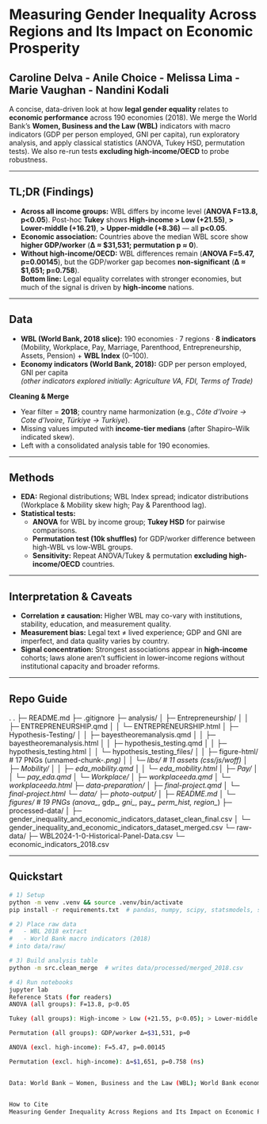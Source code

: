 # Measuring Gender Inequality Across Regions and Its Impact on Economic Prosperity

## Caroline Delva -  Anile Choice  - Melissa Lima - Marie Vaughan - Nandini Kodali 

A concise, data-driven look at how **legal gender equality** relates to **economic performance** across 190 economies (2018). We merge the World Bank’s **Women, Business and the Law (WBL)** indicators with macro indicators (GDP per person employed, GNI per capita), run exploratory analysis, and apply classical statistics (ANOVA, Tukey HSD, permutation tests). We also re-run tests **excluding high-income/OECD** to probe robustness.

---

## TL;DR (Findings)
- **Across all income groups:** WBL differs by income level (**ANOVA F=13.8, p<0.05**). Post-hoc **Tukey** shows **High-income > Low (+21.55)**, **> Lower-middle (+16.21)**, **> Upper-middle (+8.36)** — all **p<0.05**.  
- **Economic association:** Countries above the median WBL score show **higher GDP/worker** (**Δ ≈ \$31,531; permutation p ≈ 0**).  
- **Without high-income/OECD:** WBL differences remain (**ANOVA F=5.47, p=0.00145**), but the GDP/worker gap becomes **non-significant** (**Δ ≈ \$1,651; p=0.758**).  
**Bottom line:** Legal equality correlates with stronger economies, but much of the signal is driven by **high-income** nations.

---

## Data
- **WBL (World Bank, 2018 slice):** 190 economies · 7 regions · **8 indicators** (Mobility, Workplace, Pay, Marriage, Parenthood, Entrepreneurship, Assets, Pension) + **WBL Index** (0–100).  
- **Economy indicators (World Bank, 2018):** GDP per person employed, GNI per capita  
  *(other indicators explored initially: Agriculture VA, FDI, Terms of Trade)*

**Cleaning & Merge**
- Year filter = **2018**; country name harmonization (e.g., *Côte d’Ivoire → Cote d’Ivoire*, *Türkiye → Turkiye*).  
- Missing values imputed with **income-tier medians** (after Shapiro–Wilk indicated skew).  
- Left with a consolidated analysis table for 190 economies.

---

## Methods
- **EDA:** Regional distributions; WBL Index spread; indicator distributions (Workplace & Mobility skew high; Pay & Parenthood lag).  
- **Statistical tests:**
  - **ANOVA** for WBL by income group; **Tukey HSD** for pairwise comparisons.  
  - **Permutation test (10k shuffles)** for GDP/worker difference between high-WBL vs low-WBL groups.  
  - **Sensitivity:** Repeat ANOVA/Tukey & permutation **excluding high-income/OECD** countries.

---

## Interpretation & Caveats
- **Correlation ≠ causation:** Higher WBL may co-vary with institutions, stability, education, and measurement quality.  
- **Measurement bias:** Legal text ≠ lived experience; GDP and GNI are imperfect, and data quality varies by country.  
- **Signal concentration:** Strongest associations appear in **high-income** cohorts; laws alone aren’t sufficient in lower-income regions without institutional capacity and broader reforms.

---

## Repo Guide
.
.
├─ README.md
├─ .gitignore
├─ analysis/
│  ├─ Entrepreneurship/
│  │  ├─ ENTREPRENEURSHIP.qmd
│  │  └─ ENTREPRENEURSHIP.html
│  ├─ Hypothesis-Testing/
│  │  ├─ bayestheoremanalysis.qmd
│  │  ├─ bayestheoremanalysis.html
│  │  ├─ hypothesis_testing.qmd
│  │  ├─ hypothesis_testing.html
│  │  └─ hypothesis_testing_files/
│  │     ├─ figure-html/            # 17 PNGs (unnamed-chunk-*.png)
│  │     └─ libs/                   # 11 assets (css/js/woff)
│  ├─ Mobility/
│  │  ├─ eda_mobility.qmd
│  │  └─ eda_mobility.html
│  ├─ Pay/
│  │  └─ pay_eda.qmd
│  └─ Workplace/
│     ├─ workplaceeda.qmd
│     └─ workplaceeda.html
├─ data-preparation/
│  ├─ final-project.qmd
│  └─ final-project.html
└─ data/
   ├─ photo-output/
   │  ├─ README.md
   │  └─ figures/                    # 19 PNGs (anova_*, gdp_*, gni_*, pay_*, perm_hist, region_*)
   ├─ processed-data/
   │  ├─ gender_inequality_and_economic_indicators_dataset_clean_final.csv
   │  └─ gender_inequality_and_economic_indicators_dataset_merged.csv
   └─ raw-data/
      ├─ WBL2024-1-0-Historical-Panel-Data.csv
      └─ economic_indicators_2018.csv


---

## Quickstart
```bash
# 1) Setup
python -m venv .venv && source .venv/bin/activate
pip install -r requirements.txt  # pandas, numpy, scipy, statsmodels, scikit-learn, matplotlib/plotly, jupyter

# 2) Place raw data
#   - WBL 2018 extract
#   - World Bank macro indicators (2018)
# into data/raw/

# 3) Build analysis table
python -m src.clean_merge  # writes data/processed/merged_2018.csv

# 4) Run notebooks
jupyter lab
Reference Stats (for readers)
ANOVA (all groups): F=13.8, p<0.05

Tukey (all groups): High-income > Low (+21.55, p<0.05); > Lower-middle (+16.21, p<0.05); > Upper-middle (+8.36, p<0.05)

Permutation (all groups): GDP/worker Δ≈$31,531, p≈0

ANOVA (excl. high-income): F=5.47, p=0.00145

Permutation (excl. high-income): Δ≈$1,651, p=0.758 (ns)


Data: World Bank — Women, Business and the Law (WBL); World Bank economic indicators (2018).


How to Cite
Measuring Gender Inequality Across Regions and Its Impact on Economic Prosperity (2018 analysis). .